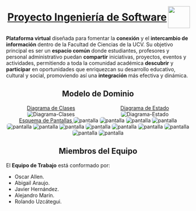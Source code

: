 <h1 align="center" style="font-weight: bold; display:flex; justify-content:space-between; text-align:center; align-items:center">
  <div align="center" style="width:100%; text-decoration:underline">
  Proyecto Ingeniería de Software
  </div>
  <img src="https://upload.wikimedia.org/wikipedia/commons/f/f4/Logo_Universidad_Central_de_Venezuela.svg" width="60">
</h1>

**Plataforma virtual** diseñada para fomentar la **conexión** y el **intercambio de información** dentro de la Facultad de Ciencias de la UCV. Su objetivo principal es ser un **espacio común** donde estudiantes, profesores y personal administrativo puedan **compartir** iniciativas, proyectos, eventos y actividades, permitiendo a toda la comunidad académica **descubrir** y **participar** en oportunidades que enriquezcan su desarrollo educativo, cultural y social, promoviendo así una **integración** más efectiva y dinámica.

<section>
<h2 align="center" style="text-">Modelo de Dominio</h2>
  <div style="display:flex; gap:10px; justify-content:center">
    <div align="center">
      <span style="text-decoration:underline">
      Diagrama de Clases
      </span>
      <img src="docs/scenariosView/Diagrama Clases.png" alt="Diagrama-Clases" style="border-radius:5px;">
    </div>
    <div align="center">
      <span style="text-decoration:underline">
      Diagrama de Estado
      </span>
      <img src="docs/scenariosView/Diagrama Estado.png" alt="Diagrama-Estado" style="border-radius:5px;">
    </div>
  </div>
  <div align="center">
      <span style="text-decoration:underline">
      Esquema de Pantallas
      </span>
      <img src="docs/scenariosView/esquema-de-pantallas/UC2 - Login.png" alt="pantalla" style="border-radius:5px;">
      <img src="docs/scenariosView/esquema-de-pantallas/UC3 - Edit Profile.png" alt="pantalla" style="border-radius:5px;">
      <img src="docs/scenariosView/esquema-de-pantallas/UC4 - Visualizar Calendario.png" alt="pantalla" style="border-radius:5px;">
      <img src="docs/scenariosView/esquema-de-pantallas/UC1 - Register.png" alt="pantalla" style="border-radius:5px;">
      <img src="docs/scenariosView/esquema-de-pantallas/UC5 - Visualizar Publicación.png" alt="pantalla" style="border-radius:5px;">
      <img src="docs/scenariosView/esquema-de-pantallas/UC6 - Visualizar Evento.png" alt="pantalla" style="border-radius:5px;">
      <img src="docs/scenariosView/esquema-de-pantallas/UC7 - Crear Publicacion.png" alt="pantalla" style="border-radius:5px;">
      <img src="docs/scenariosView/esquema-de-pantallas/UC8 - Editar Publicacion.png" alt="pantalla" style="border-radius:5px;">
      <img src="docs/scenariosView/esquema-de-pantallas/UC9 - Eliminar Publicacion.png" alt="pantalla" style="border-radius:5px;">
      <img src="docs/scenariosView/esquema-de-pantallas/UC10 - Crear Evento.png" alt="pantalla" style="border-radius:5px;">
      <img src="docs/scenariosView/esquema-de-pantallas/UC11 - Editar Evento.png" alt="pantalla" style="border-radius:5px;">
      <img src="docs/scenariosView/esquema-de-pantallas/UC12 - Eliminar Evento.png" alt="pantalla" style="border-radius:5px;">
      <img src="docs/scenariosView/esquema-de-pantallas/UC14 - Moderacion.png" alt="pantalla" style="border-radius:5px;">
  </div>
</section>

<section>
<h2 align="center">Miembros del Equipo</h2>

El **Equipo de Trabajo** está conformado por:

- Oscar Allen.
- Abigail Araujo.
- Javier Hernández.
- Alejandro Marín.
- Rolando Uzcátegui.
</section>
